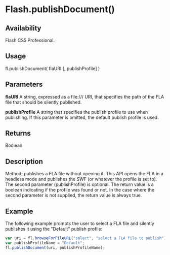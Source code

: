 # Flash.publishDocument()

## Availability

Flash CS5 Professional.

## Usage

fl.publishDocument( flaURI [, publishProfile] )

## Parameters

**flaURI** A string, expressed as a file:/// URI, that specifies the path of the FLA file that should be silently published.

**publishProfile** A string that specifies the publish profile to use when publishing. If this parameter is omitted, the default publish profile is used.

## Returns

Boolean

## Description

Method; publishes a FLA file without opening it. This API opens the FLA in a headless mode and publishes the SWF (or whatever the profile is set to). The second parameter (publishProfile) is optional. The return value is a boolean indicating if the profile was found or not. In the case where the second parameter is not supplied, the return value is always true.

## Example

The following example prompts the user to select a FLA file and silently publishes it using the "Default" publish profile:

```javascript
var uri = fl.browseForFileURL("select", "select a FLA file to publish");
var publishProfileName = "Default";
fl.publishDocument(uri, publishProfileName);
```
